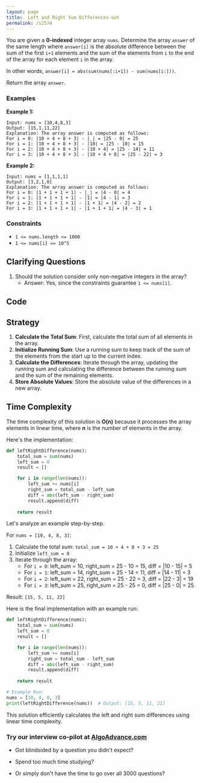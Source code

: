 ```yaml
---
layout: page
title:  Left and Right Sum Differences-out
permalink: /s2574
---
```


You are given a **0-indexed** integer array `nums`. Determine the array `answer` of the same length where `answer[i]` is the absolute difference between the sum of the first `i+1` elements and the sum of the elements from `i` to the end of the array for each element `i` in the array.

In other words, `answer[i] = abs(sum(nums[:i+1]) - sum(nums[i:]))`.

Return the array `answer`.

### Examples

**Example 1:**

```
Input: nums = [10,4,8,3]
Output: [15,1,11,22]
Explanation: The array answer is computed as follows: 
For i = 0: |10 + 4 + 8 + 3| - |_| = |25 - 0| = 25
For i = 1: |10 + 4 + 8 + 3| - |10| = |25 - 10| = 15
For i = 2: |10 + 4 + 8 + 3| - |10 + 4| = |25 - 14| = 11
For i = 3: |10 + 4 + 8 + 3| - |10 + 4 + 8| = |25 - 22| = 3
```

**Example 2:**

```
Input: nums = [1,1,1,1]
Output: [3,2,1,0]
Explanation: The array answer is computed as follows: 
For i = 0: |1 + 1 + 1 + 1| - |_| = |4 - 0| = 4
For i = 1: |1 + 1 + 1 + 1| - |1| = |4 - 1| = 3
For i = 2: |1 + 1 + 1 + 1| - |1 + 1| = |4 - 2| = 2
For i = 3: |1 + 1 + 1 + 1| - |1 + 1 + 1| = |4 - 3| = 1
```

### Constraints

- `1 <= nums.length <= 1000`
- `1 <= nums[i] <= 10^5`

## Clarifying Questions

1. Should the solution consider only non-negative integers in the array?
   - Answer: Yes, since the constraints guarantee `1 <= nums[i]`.

## Code

## Strategy

1. **Calculate the Total Sum**: First, calculate the total sum of all elements in the array.
2. **Initialize Running Sum**: Use a running sum to keep track of the sum of the elements from the start up to the current index.
3. **Calculate the Differences**: Iterate through the array, updating the running sum and calculating the difference between the running sum and the sum of the remaining elements.
4. **Store Absolute Values**: Store the absolute value of the differences in a new array.

## Time Complexity

The time complexity of this solution is **O(n)** because it processes the array elements in linear time, where **n** is the number of elements in the array.

Here's the implementation:

```python
def leftRightDifference(nums):
    total_sum = sum(nums)
    left_sum = 0
    result = []

    for i in range(len(nums)):
        left_sum += nums[i]
        right_sum = total_sum - left_sum
        diff = abs(left_sum - right_sum)
        result.append(diff)
    
    return result
```

Let's analyze an example step-by-step.

For `nums = [10, 4, 8, 3]`:

1. Calculate the total sum: `total_sum = 10 + 4 + 8 + 3 = 25`
2. Initialize `left_sum = 0`
3. Iterate through the array:
   - For `i = 0`: left_sum = 10, right_sum = 25 - 10 = 15, diff = |10 - 15| = 5
   - For `i = 1`: left_sum = 14, right_sum = 25 - 14 = 11, diff = |14 - 11| = 3
   - For `i = 2`: left_sum = 22, right_sum = 25 - 22 = 3, diff = |22 - 3| = 19
   - For `i = 3`: left_sum = 25, right_sum = 25 - 25 = 0, diff = |25 - 0| = 25

Result: `[15, 5, 11, 22]`

Here is the final implementation with an example run:

```python
def leftRightDifference(nums):
    total_sum = sum(nums)
    left_sum = 0
    result = []

    for i in range(len(nums)):
        left_sum += nums[i]
        right_sum = total_sum - left_sum
        diff = abs(left_sum - right_sum)
        result.append(diff)
    
    return result

# Example Run:
nums = [10, 4, 8, 3]
print(leftRightDifference(nums))  # Output: [15, 5, 11, 22]
```

This solution efficiently calculates the left and right sum differences using linear time complexity.


### Try our interview co-pilot at [AlgoAdvance.com](https://algoAdvance.com)

- Got blindsided by a question you didn't expect?

- Spend too much time studying?

- Or simply don't have the time to go over all 3000 questions?

